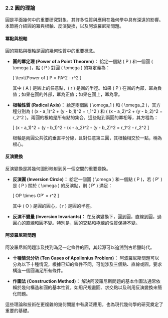 ### 2.2 圓的理論

圓是平面幾何中的重要研究對象，其許多性質與應用在幾何學中具有深遠的影響。本節將介紹圓的冪與根軸、反演變換，以及阿波羅尼斯問題。

#### 冪點與根軸

圓的冪點與根軸是圓的幾何性質中的重要概念。

- **圓的冪定理 (Power of a Point Theorem)：** 給定一個點 \( P \) 和一個圓 \( \omega \)，點 \( P \) 對圓 \( \omega \) 的冪定義為：

  \[
  \text{Power of } P = PA^2 - r^2
  \]

  其中 \( A \) 是圓上的任意點，\( r \) 是圓的半徑。如果 \( P \) 在圓的內部，冪為負值；如果在圓的外部，冪為正值；如果在圓上，冪為零。

- **根軸性質 (Radical Axis)：** 給定兩個圓 \( \omega_1 \) 和 \( \omega_2 \)，其方程分別為 \( (x - a_1)^2 + (y - b_1)^2 = r_1^2 \) 和 \( (x - a_2)^2 + (y - b_2)^2 = r_2^2 \)。兩圓的根軸是所有點的集合，這些點到兩圓的冪相等，其方程為：

  \[
  (x - a_1)^2 + (y - b_1)^2 - (x - a_2)^2 - (y - b_2)^2 = r_1^2 - r_2^2
  \]

  根軸是兩圓公共弦的垂直平分線，且對任意第三圓，其根軸相交於一點，稱為根心。

#### 反演變換

反演變換是將幾何圖形映射到另一個空間的重要變換。

- **反演圓 (Inversion Circle)：** 給定一個圓 \( \omega \) 和一個點 \( P \)，若 \( P' \) 是 \( P \) 關於 \( \omega \) 的反演點，則 \( P' \) 滿足：

  \[
  OP \times OP' = r^2
  \]

  其中 \( O \) 是圓的圓心，\( r \) 是圓的半徑。

- **反演不變量 (Inversion Invariants)：** 在反演變換下，圓到圓，直線到圓，過圓心的直線和圓不變。特別是，圓的交點和極線的性質保持不變。

#### 阿波羅尼斯問題

阿波羅尼斯問題涉及找到滿足一定條件的圓，其起源可以追溯到古希臘時代。

- **十種情況分析 (Ten Cases of Apollonius Problem)：** 阿波羅尼斯問題可以分為以下十種情況，根據已知的條件不同，可能涉及三個點、直線或圓，要求構造一個圓滿足所有條件。

- **作圖法 (Construction Method)：** 解決阿波羅尼斯問題的基本作圖法通常依賴於幾何構造和圓的基本性質，如用尺規畫圓、求交點以及利用反演變換來簡化問題。

這些理論和技術在更複雜的幾何問題中有廣泛應用，也為現代幾何學的研究奠定了重要的基礎。